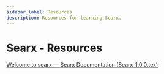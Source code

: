 ```yaml
---
sidebar_label: Resources
description: Resources for learning Searx.
---
```


# Searx - Resources

[Welcome to searx — Searx Documentation (Searx-1.0.0.tex)](https://searx.github.io/searx/)